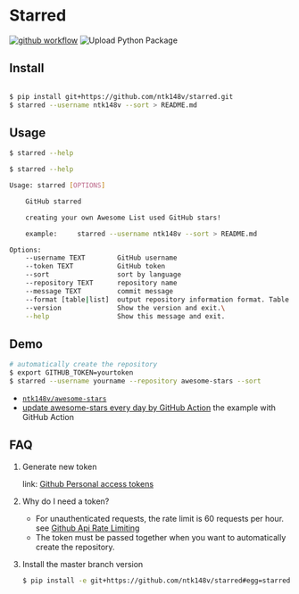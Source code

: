 # Starred

[![github workflow](https://github.com/ntk148v/starred/workflows/ci/badge.svg)](https://github.com/ntk148v/starred/actions)
![Upload Python Package](https://github.com/ntk148v/starred/workflows/Upload%20Python%20Package/badge.svg)

## Install

```bash

$ pip install git+https://github.com/ntk148v/starred.git
$ starred --username ntk148v --sort > README.md
```

## Usage

```bash
$ starred --help

$ starred --help

Usage: starred [OPTIONS]

    GitHub starred

    creating your own Awesome List used GitHub stars!

    example:     starred --username ntk148v --sort > README.md

Options:
    --username TEXT        GitHub username
    --token TEXT           GitHub token
    --sort                 sort by language
    --repository TEXT      repository name
    --message TEXT         commit message
    --format [table|list]  output repository information format. Table by default.
    --version              Show the version and exit.\
    --help                 Show this message and exit.
```

## Demo

```bash
# automatically create the repository
$ export GITHUB_TOKEN=yourtoken
$ starred --username yourname --repository awesome-stars --sort
```

- [`ntk148v/awesome-stars`](https://github.com/ntk148v/awesome-stars)
- [update awesome-stars every day by GitHub Action](https://github.com/ntk148v/awesome-stars/blob/master/.github/workflows/schedules.yml) the example with GitHub Action

## FAQ

1. Generate new token

   link: [Github Personal access tokens](https://github.com/settings/tokens)

2. Why do I need a token?

   - For unauthenticated requests, the rate limit is 60 requests per
     hour.
     see [Github Api Rate
     Limiting](https://developer.github.com/v3/#rate-limiting)
   - The token must be passed together when you want to automatically
     create the repository.

3. Install the master branch version

   ```bash
   $ pip install -e git+https://github.com/ntk148v/starred#egg=starred
   ```
